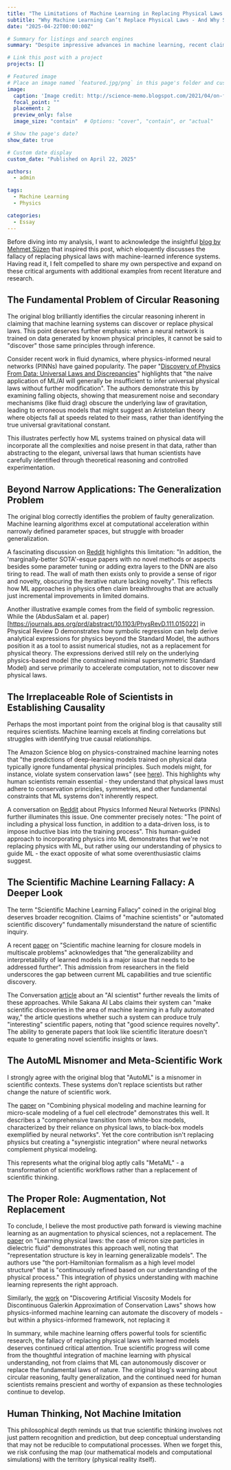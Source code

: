 ```yaml
---
title: "The Limitations of Machine Learning in Replacing Physical Laws: Expanding the Critique"
subtitle: "Why Machine Learning Can’t Replace Physical Laws - And Why Scientists Still Matter"
date: "2025-04-22T00:00:00Z"

# Summary for listings and search engines
summary: "Despite impressive advances in machine learning, recent claims that AI can replace physical laws are deeply flawed. Machine learning models often just replicate existing knowledge from data generated by known physics, lacking true understanding or causal reasoning. While AI is a powerful tool for accelerating research and automating tasks, genuine scientific discovery and the formulation of physical laws still require human insight and expertise."

# Link this post with a project
projects: []

# Featured image
# Place an image named `featured.jpg/png` in this page's folder and customize its options here.
image:
  caption: 'Image credit: http://science-memo.blogspot.com/2021/04/on-fallacy-of-replacing-physical-laws.html'
  focal_point: ""
  placement: 2
  preview_only: false
  image_size: "contain"  # Options: "cover", "contain", or "actual"

# Show the page's date?
show_date: true

# Custom date display
custom_date: "Published on April 22, 2025"

authors:
  - admin

tags:
  - Machine Learning
  - Physics

categories:
  - Essay
---
```


Before diving into my analysis, I want to acknowledge the insightful [blog by Mehmet Süzen](https://science-memo.blogspot.com/2021/04/on-fallacy-of-replacing-physical-laws.html)
that inspired this post, which eloquently discusses the fallacy of replacing physical laws with machine-learned inference
systems. Having read it, I felt compelled to share my own perspective and expand on these critical arguments with 
additional examples from recent literature and research.

## The Fundamental Problem of Circular Reasoning
The original blog brilliantly identifies the circular reasoning inherent in claiming that machine learning systems can 
discover or replace physical laws. This point deserves further emphasis: when a neural network is trained on data 
generated by known physical principles, it cannot be said to "discover" those same principles through inference.

Consider recent work in fluid dynamics, where physics-informed neural networks (PINNs) have gained popularity.
The paper "[Discovery of Physics From Data: Universal Laws and Discrepancies](https://www.frontiersin.org/journals/artificial-intelligence/articles/10.3389/frai.2020.00025/full)"
highlights that "the naive application of ML/AI will generally be insufficient to infer universal physical laws without
further modification". 
The authors demonstrate this by examining falling objects, showing that measurement noise and secondary mechanisms 
(like fluid drag) obscure the underlying law of gravitation, leading to erroneous models that might suggest an
Aristotelian theory where objects fall at speeds related to their mass, rather than identifying the true universal
gravitational constant.

This illustrates perfectly how ML systems trained on physical data will incorporate all the complexities and noise
present in that data, rather than abstracting to the elegant, universal laws that human scientists have carefully
identified through theoretical reasoning and controlled experimentation.

## Beyond Narrow Applications: The Generalization Problem

The original blog correctly identifies the problem of faulty generalization. Machine learning algorithms excel at
computational acceleration within narrowly defined parameter spaces, but struggle with broader generalization.

A fascinating discussion on [Reddit](https://www.reddit.com/r/MachineLearning/comments/lvwt3l/d_some_interesting_observations_about_machine/)
highlights this limitation: "In addition, the 'marginally-better SOTA'-esque papers with no novel methods or aspects 
besides some parameter tuning or adding extra layers to the DNN are also tiring to read. The wall of math then
exists only to provide a sense of rigor and novelty, obscuring the iterative nature lacking novelty".
This reflects how ML approaches in physics often claim breakthroughs that are actually just incremental improvements
in limited domains.

Another illustrative example comes from the field of symbolic regression. 
While the (AbdusSalam et al. paper)[https://journals.aps.org/prd/abstract/10.1103/PhysRevD.111.015022] 
in Physical Review D demonstrates how symbolic regression can help derive analytical expressions for physics beyond the
Standard Model, the authors position it as a tool to assist numerical studies, not as a replacement for physical theory.
The expressions derived still rely on the underlying physics-based model (the constrained minimal supersymmetric
Standard Model) and serve primarily to accelerate computation, not to discover new physical laws.

## The Irreplaceable Role of Scientists in Establishing Causality
Perhaps the most important point from the original blog is that causality still requires scientists. Machine learning 
excels at finding correlations but struggles with identifying true causal relationships.

The Amazon Science blog on physics-constrained machine learning notes that "the predictions of deep-learning models 
trained on physical data typically ignore fundamental physical principles. Such models might, for instance, violate 
system conservation laws" (see [here](https://www.amazon.science/blog/physics-constrained-machine-learning-for-scientific-computing)).
This highlights why human scientists remain essential - they understand that physical laws must adhere to conservation principles,
symmetries, and other fundamental constraints that ML systems don't inherently respect.

A conversation on [Reddit](https://www.reddit.com/r/MachineLearning/comments/18mnl9f/d_i_dont_understand_why_physics_informed_neural/) about Physics Informed Neural Networks (PINNs) further illuminates this issue. 
One commenter precisely notes: "The point of including a physical loss function, in addition to a data-driven loss,
is to impose inductive bias into the training process". This human-guided approach to incorporating physics into ML 
demonstrates that we're not replacing physics with ML, but rather using our understanding of physics to guide
ML - the exact opposite of what some overenthusiastic claims suggest.

## The Scientific Machine Learning Fallacy: A Deeper Look
The term "Scientific Machine Learning Fallacy" coined in the original blog deserves broader recognition.
Claims of "machine scientists" or "automated scientific discovery" fundamentally misunderstand the nature of 
scientific inquiry.

A recent [paper](https://arxiv.org/abs/2403.02913) on "Scientific machine learning for closure models in multiscale problems" acknowledges that 
"the generalizability and interpretability of learned models is a major issue that needs to be addressed further".
This admission from researchers in the field underscores the gap between current ML capabilities and true scientific
discovery.

The Conversation [article](https://theconversation.com/a-new-ai-scientist-can-write-science-papers-without-any-human-input-heres-why-thats-a-problem-237029) about an "AI scientist" further reveals the limits of these approaches.
While Sakana AI Labs claims their system can "make scientific discoveries in the area of machine learning in a 
fully automated way," the article questions whether such a system can produce truly "interesting" scientific papers,
noting that "good science requires novelty". The ability to generate papers that look like scientific literature
doesn't equate to generating novel scientific insights or laws.

## The AutoML Misnomer and Meta-Scientific Work
I strongly agree with the original blog that "AutoML" is a misnomer in scientific contexts. 
These systems don't replace scientists but rather change the nature of scientific work.

The [paper](https://www.semanticscholar.org/paper/Combining-physical-modeling-and-machine-learning-of-Brus/41e8a7335a0541ac1cd41333c97b347b51220070) on "Combining physical modeling and machine learning for micro-scale modeling of a fuel cell electrode" 
demonstrates this well. It describes a "comprehensive transition from white-box models, characterized by their
reliance on physical laws, to black-box models exemplified by neural networks". Yet the core contribution isn't
replacing physics but creating a "synergistic integration" where neural networks complement physical modeling.

This represents what the original blog aptly calls "MetaML" - a transformation of scientific workflows rather than 
a replacement of scientific thinking.

## The Proper Role: Augmentation, Not Replacement
To conclude, I believe the most productive path forward is viewing machine learning as an augmentation to physical 
sciences, not a replacement. The [paper](https://www.semanticscholar.org/paper/Learning-physical-laws%3A-the-case-of-micron-size-in-Matei-Zhenirovskyy/02fad00443cb7f13834f19b69c225478f00602b1) 
on "Learning physical laws: the case of micron size particles in dielectric fluid"
demonstrates this approach well, noting that "representation structure is key in learning generalizable models". 
The authors use "the port-Hamiltonian formalism as a high level model structure" that is 
"continuously refined based on our understanding of the physical process." 
This integration of physics understanding with machine learning represents the right approach.

Similarly, the [work](https://arxiv.org/abs/2402.16517) on "Discovering Artificial Viscosity Models for Discontinuous Galerkin Approximation of 
Conservation Laws" shows how physics-informed machine learning can automate the discovery of models - but within 
a physics-informed framework, not replacing it

In summary, while machine learning offers powerful tools for scientific research, the fallacy of replacing physical
laws with learned models deserves continued critical attention. True scientific progress will come from the thoughtful 
integration of machine learning with physical understanding, not from claims that ML can autonomously discover or
replace the fundamental laws of nature. The original blog's warning about circular reasoning, faulty generalization,
and the continued need for human scientists remains prescient and worthy of expansion as these technologies continue 
to develop.

## Human Thinking, Not Machine Imitation
This philosophical depth reminds us that true scientific thinking involves not just pattern recognition and prediction,
but deep conceptual understanding that may not be reducible to computational processes. When we forget this,
we risk confusing the map (our mathematical models and computational simulations) with the territory 
(physical reality itself).

